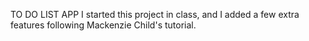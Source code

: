 TO DO LIST APP
I started this project in class, and I added a few extra features following Mackenzie Child's tutorial.
